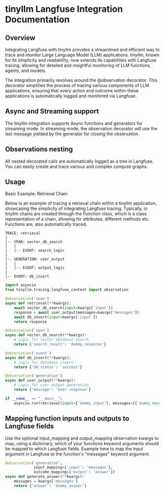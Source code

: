 # tinyllm Langfuse Integration Documentation
## Overview

Integrating Langfuse with tinyllm provides a streamlined and efficient
way to trace and monitor Large Language Model (LLM) applications. 
tinyllm, known for its simplicity and readability, now extends its 
capabilities with Langfuse tracing, allowing for detailed and 
insightful monitoring of LLM functions, agents, and models.

The integration primarily revolves around the @observation 
decorator. This decorator simplifies the process 
of tracing various components of LLM applications, ensuring 
that every action and outcome within these applications is 
automatically logged and monitored via Langfuse.

## Async and Streaming support
The tinyllm integration supports Async functions and generators for streaming mode.
In streaming mode, the observation decorator will use the last message yielded by 
the generator for closing the observation. 

## Observations nesting

All nested decorated calls are automatically logged as a tree in 
Langfuse. You can easily create and trace various and complex
compute graphs.

## Usage


Basic Example: Retrieval Chain

Below is an example of tracing a retrieval chain within a tinyllm application, showcasing the simplicity of integrating Langfuse tracing.
Typically, in tinyllm chains are created through the Function class, which is a class representation of a chain, allowing
for attributes, different methods etc. Functions are, also automatically traced.

```
TRACE: retrieval
|
|-- SPAN: vector_db_search
|   |
|   |-- EVENT: search_logic
|
|-- GENERATION: user_output
|   |
|   |-- EVENT: output_logic
|
|-- EVENT: db_insert
```
```python
import asyncio
from tinyllm.tracing.langfuse_context import observation

@observation('span')
async def retrieval(**kwargs):
    await vector_db_search(input=kwargs['input'])
    response = await user_output(messages=kwargs['messages'])
    await db_insert(input=kwargs['input'])
    return response

@observation('span')
async def vector_db_search(**kwargs):
    # Logic for vector database search
    return {'search_result': 'dummy_response'}

@observation('event')
async def db_insert(**kwargs):
    # Logic for database insert
    return {'db_status': 'success'}

@observation('generation')
async def user_output(**kwargs):
    # Logic for user output generation
    return {'message': 'User response'}

if __name__ == "__main__":
    asyncio.run(retrieval(input={'dummy_input'}, messages=[{'dummy_message'}]))

```



## Mapping function inputs and outputs to Langfuse fields

Use the optional input_mapping and output_mapping observation kwargs 
to map, using a dictionary, which of your functions keyword arguments 
should be mapped to which Langfuse fields. 
Example here to map the input argument in Langfuse to the function's 
"messages" keyword argument.
```python
@observation('generation', 
             input_mapping={'input': 'messages'},
             outcome_mapping={'output': 'answer'})
async def generate_answer(**kwargs):
    messages = kwargs['messages']
    return {'answer': 'dummy_answer'}
```
